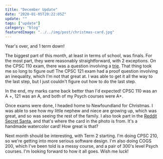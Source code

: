```yaml
---
title: "December Update"
date: "2020-01-05T20:22:05Z"
update: ""
tags: ["update"]
category: "blog"
featuredImage: "../../img/post/christmas-card.jpg"
---
```

Year's over, and 1 term down!

The biggest part of this month, at least in terms of school, was finals. For 
the most part, they were reasonably straightforward, with 2 exceptions. On
the CPSC 110 exam, there was a question involving a 
[trie](https://en.wikipedia.org/wiki/Trie). That thing took me so long to
figure out! The CPSC 121 exam had a proof question involving an inequality,
which I'm not that great at. I was able to get it all the way to the last step,
but I just couldn't figure out how to do the last step.

In the end, my marks came back better than I'd expected! CPSC 110 was an A
+, 121 was an A, and both of my Psych courses were A+.

Once exams were done, I headed home to Newfoundland for Christmas. I was able
to see how my little nephew and niece are growing up, which was great, and so
was seeing the rest of the family. I also took part in the 
[Reddit Secret Santa](redditgifts.com), and that's where the card in the photo 
is from. It's a handmade watercolor card! How great is that?

Next month should be interesting, with Term 2 starting. I'm doing CPSC 210, 
so we're getting into more serious software design. I'm also doing COGS 200, 
which I've been told is a messy course, and a pair of 300's level Psych courses.
I'm looking forward to how it all goes. Wish me luck!
